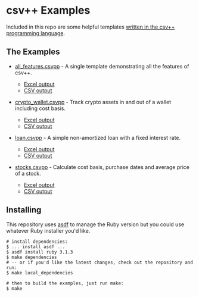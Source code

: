 # csv++ Examples

Included in this repo are some helpful templates [written in the csv++ programming language](https://github.com/patrickomatic/csv-plus-plus).

## The Examples

* [all_features.csvpp](./all_features/all_features.csvpp) - A single template demonstrating all the features of csv++.
  - [Excel output](./all_features/all_features.xlsx)
  - [CSV output](./all_features/all_features.csv)

* [crypto_wallet.csvpp](./crypto_wallet/crypto_wallet.csvpp) - Track crypto assets in and out of a wallet including cost basis.
  - [Excel output](./crypto_wallet/crypto_wallet.xlsx)
  - [CSV output](./crypto_wallet/crypto_wallet.csv)

* [loan.csvpp](./loan/loan.csvpp) - A simple non-amortized loan with a fixed interest rate.
  - [Excel output](./loan/loan.xlsx)
  - [CSV output](./loan/loan.csv)

* [stocks.csvpp](./stocks/stocks.csvpp) - Calculate cost basis, purchase dates and average price of a stock.
  - [Excel output](./stocks/stocks.xlsx)
  - [CSV output](./stocks/stocks.csv)

## Installing

This repository uses [asdf](https://github.com/asdf-vm/asdf) to manage the Ruby version but you could use whatever Ruby installer you'd like.

```
# install dependencies:
$ ... install asdf ...
$ asdf install ruby 3.1.3
$ make dependencies
# -- or if you'd like the latest changes, check out the repository and run:
$ make local_dependencies

# then to build the examples, just run make:
$ make
